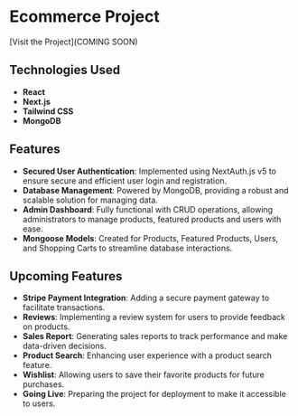# Ecommerce Project

[Visit the Project](COMING SOON)

## Technologies Used

- **React**
- **Next.js**
- **Tailwind CSS**
- **MongoDB**

## Features

- **Secured User Authentication**: Implemented using NextAuth.js v5 to ensure secure and efficient user login and registration.
- **Database Management**: Powered by MongoDB, providing a robust and scalable solution for managing data.
- **Admin Dashboard**: Fully functional with CRUD operations, allowing administrators to manage products, featured products and users with ease.
- **Mongoose Models**: Created for Products, Featured Products, Users, and Shopping Carts to streamline database interactions.

## Upcoming Features

- **Stripe Payment Integration**: Adding a secure payment gateway to facilitate transactions.
- **Reviews**: Implementing a review system for users to provide feedback on products.
- **Sales Report**: Generating sales reports to track performance and make data-driven decisions.
- **Product Search**: Enhancing user experience with a product search feature.
- **Wishlist**: Allowing users to save their favorite products for future purchases.
- **Going Live**: Preparing the project for deployment to make it accessible to users.
